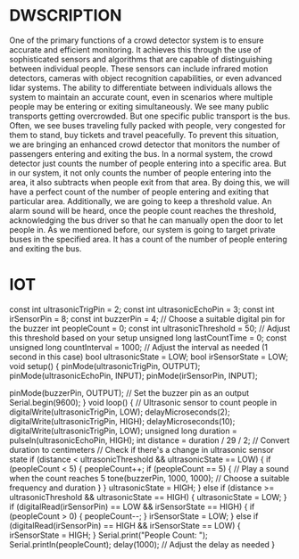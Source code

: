 # DWSCRIPTION
One of the primary functions of a crowd detector system is to ensure accurate and
efficient monitoring. It achieves this through the use of sophisticated sensors and
algorithms that are capable of distinguishing between individual people. These sensors
can include infrared motion detectors, cameras with object recognition capabilities, or
even advanced lidar systems. The ability to differentiate between individuals allows the
system to maintain an accurate count, even in scenarios where multiple people may be
entering or exiting simultaneously. We see many public transports getting overcrowded.
But one specific public transport is the bus. Often, we see buses traveling fully packed
with people, very congested for them to stand, buy tickets and travel peacefully. To
prevent this situation, we are bringing an enhanced crowd detector that monitors the
number of passengers entering and exiting the bus. In a normal system, the crowd
detector just counts the number of people entering into a specific area. But in our system,
it not only counts the number of people entering into the area, it also subtracts when
people exit from that area. By doing this, we will have a perfect count of the number of
people entering and exiting that particular area. Additionally, we are going to keep a
threshold value. An alarm sound will be heard, once the people count reaches the
threshold, acknowledging the bus driver so that he can manually open the door to let
people in. As we mentioned before, our system is going to target private buses in the
specified area. It has a count of the number of people entering and exiting the bus.




# IOT
const int ultrasonicTrigPin = 2;
const int ultrasonicEchoPin = 3;
const int irSensorPin = 8;
const int buzzerPin = 4; // Choose a suitable digital pin for the buzzer
int peopleCount = 0;
const int ultrasonicThreshold = 50; // Adjust this threshold based on your setup
unsigned long lastCountTime = 0;
const unsigned long countInterval = 1000; // Adjust the interval as needed (1 second in this case)
bool ultrasonicState = LOW;
bool irSensorState = LOW;
void setup() {
pinMode(ultrasonicTrigPin, OUTPUT);
pinMode(ultrasonicEchoPin, INPUT);
pinMode(irSensorPin, INPUT);

pinMode(buzzerPin, OUTPUT); // Set the buzzer pin as an output
Serial.begin(9600);
}
void loop() {
// Ultrasonic sensor to count people in
digitalWrite(ultrasonicTrigPin, LOW);
delayMicroseconds(2);
digitalWrite(ultrasonicTrigPin, HIGH);
delayMicroseconds(10);
digitalWrite(ultrasonicTrigPin, LOW);
unsigned long duration = pulseIn(ultrasonicEchoPin, HIGH);
int distance = duration / 29 / 2; // Convert duration to centimeters
// Check if there&#39;s a change in ultrasonic sensor state
if (distance &lt; ultrasonicThreshold &amp;&amp; ultrasonicState == LOW) {
if (peopleCount &lt; 5) {
peopleCount++;
if (peopleCount == 5) {
// Play a sound when the count reaches 5
tone(buzzerPin, 1000, 1000); // Choose a suitable frequency and duration
}
}
ultrasonicState = HIGH;
} else if (distance &gt;= ultrasonicThreshold &amp;&amp; ultrasonicState == HIGH) {
ultrasonicState = LOW;
}
if (digitalRead(irSensorPin) == LOW &amp;&amp; irSensorState == HIGH) {
if (peopleCount &gt; 0) {
peopleCount--;
}
irSensorState = LOW;
} else if (digitalRead(irSensorPin) == HIGH &amp;&amp; irSensorState == LOW) {
irSensorState = HIGH;
}
Serial.print(&quot;People Count: &quot;);
Serial.println(peopleCount);
delay(1000); // Adjust the delay as needed
}
